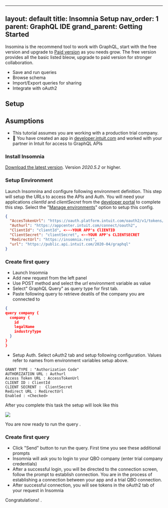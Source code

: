 
---
layout: default
title: Insomnia Setup
nav_order: 1
parent: GraphQL IDE
grand_parent: Getting Started
---

Insomina is the recommend tool to work with GraphQL,  start with the free version and upgrade to [Paid version](https://insomnia.rest/pricing/) as you needs grow. The free version provides all the basic listed bleow, upgrade to paid version for stronger collaboration.
* Save and run queries
* Browse schema 
* Import/Export queries for sharing
* Integrate with oAuth2

## Setup

## Asumptions

* This tutorial assumes you are working with a production trial company.
* :red_circle: You have created an app in [developer.intuit.com](https://developer.intuit.com) and worked with your partner in Intuit for access to GraphQL APIs

### Install Insomnia
[Download the latest version](https://insomnia.rest/download/). Version *2020.5.2* or higher.

### Setup Environment
Launch Insomnina and configure following environment definition. This step will setup  the URLs to access the APIs and Auth. You will need your applications *clientId* and *clientSecret* from the [developer portal](https://developer.intuit.com/app/developer/qbo/docs/build-your-first-app) to complete this step. Select the "[Manage environments](https://support.insomnia.rest/article/18-environment-variables)" option to setup this config.

```json
{
  "AccesTokenUrl": "https://oauth.platform.intuit.com/oauth2/v1/tokens/bearer",
  "Authurl": "https://appcenter.intuit.com/connect/oauth2",
  "ClientId": "clientId", <---YOUR APP's ClIENTID
  "ClientSecret": "clientSecret", <--YOUR APP's CLIENTSECRET
  "RedirectUrl": "https://insomnia.rest",
  "url": "https://public.api.intuit.com/2020-04/graphql"
}
```

### Create first query
* Launch Insomnia
* Add new request from the left panel
* Use POST method and select the *url* environment variable as value
* Select" GraphQL Query" as query type for first tab.
* Paste following query to retrieve deatils of the company you are connected to
```json
{
query company {
  company {
    id
    legalName
    industryType	
  }
}
}
```
* Setup Auth. Select oAuth2 tab and setup following configuration.  Values refer to names from environment variables setup above.
```
GRANT TYPE : "Authorization Code"
AUTHORIZATION URL : Authurl
Access Token URL : AccessTokenUrl
CLIENT ID : ClientId
CLIENT SECRENT :  ClientSecret
Redirect URL : RedirectUrl
Enabled : <Checked> 
```
After you complete this task the setup will look like this 

![](/intuit-api-docs/assets/images/oauth2.png)

You are now ready to run the query .

### Create first query

* Click  "Send" button to run the query. First time you see these additional prompts
* Insomnia will ask you to login to your QBO company (enter trial company credentials)
* After a successful login, you will be directed to the connection screen, follow the prompt to establish connection. You are in the process of establishing a connection between your app and a trial QBO connection.
* After successful connection, you will see tokens in the oAuth2 tab of your request in Insomnia

Congratulations! .
